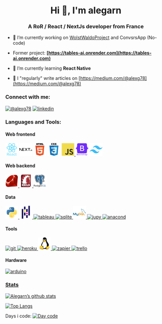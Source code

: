 <h1 align="center">Hi 👋, I'm alegarn</h1>
<h3 align="center">A RoR / React / NextJs developer from France</h3>

- 🔭 I’m currently working on [WoIstWaldoProject](https://github.com/alegarn/WoIstWaldoProject) and ConvsrsApp (No-code)

- Former project: **[https://tables-ai.onrender.com](https://tables-ai.onrender.com)**

- 🌱 I’m currently learning **React Native**

- 📝 I "regularly" write articles on [https://medium.com/@alexg78](https://medium.com/@alexg78)

<h3 align="left">Connect with me:</h3>

<p align="left">

<a href="https://medium.com/@alexg78" target="blank"><img align="center" src="https://raw.githubusercontent.com/rahuldkjain/github-profile-readme-generator/master/src/images/icons/Social/medium.svg" alt="@alexg78" height="30" width="40" /></a>
<a href="https://www.linkedin.com/in/alex-garnier" target="blank"><img align="center" src="https://cdn.jsdelivr.net/npm/simple-icons@3.0.1/icons/linkedin.svg" alt="linkedin" height="30" width="40" /></a>
   
</p>

<h3 align="left">Languages and Tools:</h3>

<h4 align="left">Web frontend</h4>

<p align="left">
<a href="https://react.dev/" target="_blank" rel="noreferrer"><img src="https://github.com/devicons/devicon/blob/master/icons/react/react-original-wordmark.svg" alt="react" width="40" height="40"/></a>
<a href="https://nextjs.org/" target="_blank" rel="noreferrer"><img src="https://github.com/devicons/devicon/blob/master/icons/nextjs/nextjs-original-wordmark.svg" alt="nextjs" width="40" height="40"/></a>
<a href="https://www.w3.org/html/" target="_blank" rel="noreferrer"><img src="https://raw.githubusercontent.com/devicons/devicon/master/icons/html5/html5-original-wordmark.svg" alt="html5" width="40" height="40"/></a>
<a href="https://www.w3schools.com/css/" target="_blank" rel="noreferrer"><img src="https://raw.githubusercontent.com/devicons/devicon/master/icons/css3/css3-original-wordmark.svg" alt="css3" width="40" height="40"/></a> 
<a href="https://developer.mozilla.org/en-US/docs/Web/JavaScript" target="_blank" rel="noreferrer"><img src="https://raw.githubusercontent.com/devicons/devicon/master/icons/javascript/javascript-original.svg" alt="javascript" width="40" height="40"/>
</a>
<a href="https://getbootstrap.com" target="_blank" rel="noreferrer"><img src="https://raw.githubusercontent.com/devicons/devicon/master/icons/bootstrap/bootstrap-plain-wordmark.svg" alt="bootstrap" width="40" height="40"/></a>
</a> 
<a href="https://tailwindcss.com" target="_blank" rel="noreferrer"><img src="https://github.com/devicons/devicon/blob/master/icons/tailwindcss/tailwindcss-plain.svg" alt="tailwindcss" width="40" height="40"/></a> 
</p>


<h4 align="left">Web backend</h4>

<p align="left"> 

<a href="https://www.ruby-lang.org/en/" target="_blank" rel="noreferrer"> <img src="https://raw.githubusercontent.com/devicons/devicon/master/icons/ruby/ruby-original.svg" alt="ruby" width="40" height="40"/> </a>
<a href="https://rubyonrails.org" target="_blank" rel="noreferrer"> <img src="https://raw.githubusercontent.com/devicons/devicon/master/icons/rails/rails-original-wordmark.svg" alt="rails" width="40" height="40"/> </a>
<a href="https://www.postgresql.org" target="_blank" rel="noreferrer"> <img src="https://raw.githubusercontent.com/devicons/devicon/master/icons/postgresql/postgresql-original-wordmark.svg" alt="postgresql" width="40" height="40"/> </a>

</p>


<h4 align="left">Data</h4>

<p align="left">

<a href="https://www.python.org" target="_blank" rel="noreferrer"> <img src="https://raw.githubusercontent.com/devicons/devicon/master/icons/python/python-original.svg" alt="python" width="40" height="40"/> </a>
<a href="https://pandas.pydata.org/" target="_blank" rel="noreferrer"> <img src="https://raw.githubusercontent.com/devicons/devicon/2ae2a900d2f041da66e950e4d48052658d850630/icons/pandas/pandas-original.svg" alt="pandas" width="40" height="40"/> </a>
<a href="https://www.tableau.com/" target="_blank" rel="noreferrer"> <img src="https://cdn.cdnlogo.com/logos/t/73/tableau-software.svg" alt="tableau" width="40" height="40"/> </a>
<a href="https://www.sqlite.org/" target="_blank" rel="noreferrer"> <img src="https://www.vectorlogo.zone/logos/sqlite/sqlite-icon.svg" alt="sqlite" width="40" height="40"/> </a>
<a href="https://www.mysql.com/" target="_blank" rel="noreferrer"> <img src="https://raw.githubusercontent.com/devicons/devicon/master/icons/mysql/mysql-original-wordmark.svg" alt="mysql" width="40" height="40"/> </a>
 <a href="https://jupyter.org/" target="_blank" rel="noreferrer"><img src="https://cdn.jsdelivr.net/gh/devicons/devicon/icons/jupyter/jupyter-original-wordmark.svg"  alt="jupy" width="40" height="40"/> </a>
 <a href="https://www.anaconda.com/" target="_blank" rel="noreferrer"> <img src="https://cdn.jsdelivr.net/gh/devicons/devicon/icons/anaconda/anaconda-original.svg" alt="anacond" width="40" height="40"/> </a>
</p>


<h4 align="left">Tools</h4>

<p align="left">

<a href="https://git-scm.com/" target="_blank" rel="noreferrer"> <img src="https://www.vectorlogo.zone/logos/git-scm/git-scm-icon.svg" alt="git" width="40" height="40"/> </a> 
<a href="https://heroku.com" target="_blank" rel="noreferrer"> <img src="https://www.vectorlogo.zone/logos/heroku/heroku-icon.svg" alt="heroku" width="40" height="40"/> </a>
</a> <a href="https://www.linux.org/" target="_blank" rel="noreferrer"> <img src="https://raw.githubusercontent.com/devicons/devicon/master/icons/linux/linux-original.svg" alt="linux" width="40" height="40"/> </a>
<a href="https://zapier.com" target="_blank" rel="noreferrer"> <img src="https://www.vectorlogo.zone/logos/zapier/zapier-icon.svg" alt="zapier" width="40" height="40"/> </a>
<a href="https://trello.com/" target="_blank" rel="noreferrer"> <img src="https://cdn.jsdelivr.net/gh/devicons/devicon/icons/trello/trello-plain.svg" alt="trello" width="40" height="40"/> </a>

</p>


<h4 align="left">Hardware</h4>
<p align="left">
<p align="left"> <a href="https://www.arduino.cc/" target="_blank" rel="noreferrer"> <img src="https://cdn.worldvectorlogo.com/logos/arduino-1.svg" alt="arduino" width="40" height="40"/> 
</p>

### Stats
  
[![Alegarn’s github stats](https://github-readme-stats.vercel.app/api?username=alegarn)](https://github.com/alegarn)

[![Top Langs](https://github-readme-stats.vercel.app/api/top-langs/?username=alegarn)](https://github.com/alegarn/github-readme-stats)

Days i code:
[![Day code](https://codeium.com/profile/rabidly-nonchalant-bluejay-92456)](https://codeium.com/profile/rabidly-nonchalant-bluejay-92456)
